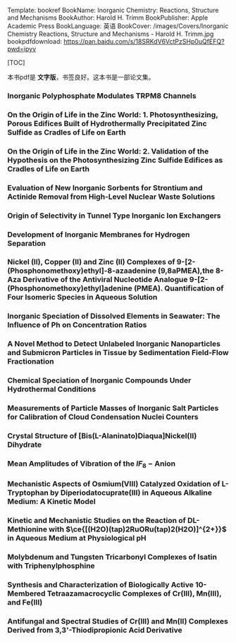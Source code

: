 Template: bookref
BookName: Inorganic Chemistry: Reactions, Structure and Mechanisms
BookAuthor: Harold H. Trimm
BookPublisher: Apple Academic Press
BookLanguage: 英语
BookCover: /images/Covers/Inorganic Chemistry Reactions, Structure and Mechanisms - Harold H. Trimm.jpg
bookpdfdownload: https://pan.baidu.com/s/18SRKdV6VctPzSHp0uQfEFQ?pwd=ipyv 


[TOC]

本书pdf是 **文字版**，书签良好。这本书是一部论文集。


### Inorganic Polyphosphate Modulates TRPM8 Channels

### On the Origin of Life in the Zinc World: 1. Photosynthesizing, Porous Edifices Built of Hydrothermally Precipitated Zinc Sulfide as Cradles of Life on Earth

### On the Origin of Life in the Zinc World: 2. Validation of the Hypothesis on the Photosynthesizing Zinc Sulfide Edifices as Cradles of Life on Earth

### Evaluation of New Inorganic Sorbents for Strontium and Actinide Removal from High-Level Nuclear Waste Solutions

### Origin of Selectivity in Tunnel Type Inorganic Ion Exchangers

### Development of Inorganic Membranes for Hydrogen Separation

### Nickel (II), Copper (II) and Zinc (II) Complexes of 9-[2- (Phosphonomethoxy)ethyl]-8-azaadenine (9,8aPMEA),the 8-Aza Derivative of the Antiviral Nucleotide Analogue 9-[2-(Phosphonomethoxy)ethyl]adenine (PMEA). Quantification of Four Isomeric Species in Aqueous Solution

### Inorganic Speciation of Dissolved Elements in Seawater: The Influence of Ph on Concentration Ratios

### A Novel Method to Detect Unlabeled Inorganic Nanoparticles and Submicron Particles in Tissue by Sedimentation Field-Flow Fractionation

### Chemical Speciation of Inorganic Compounds Under Hydrothermal Conditions

### Measurements of Particle Masses of Inorganic Salt Particles for Calibration of Cloud Condensation Nuclei Counters

### Crystal Structure of [Bis(L-Alaninato)Diaqua]Nickel(II) Dihydrate

### Mean Amplitudes of Vibration of the $IF_8$ − Anion

### Mechanistic Aspects of Osmium(VIII) Catalyzed Oxidation of L-Tryptophan by Diperiodatocuprate(III) in Aqueous Alkaline Medium: A Kinetic Model

### Kinetic and Mechanistic Studies on the Reaction of DL-Methionine with $\ce{[(H2O)(tap)2RuORu(tap)2(H2O)]^{2+}}$ in Aqueous Medium at Physiological pH

### Molybdenum and Tungsten Tricarbonyl Complexes of Isatin with Triphenylphosphine

### Synthesis and Characterization of Biologically Active 10-Membered Tetraazamacrocyclic Complexes of Cr(III), Mn(III), and Fe(III)

### Antifungal and Spectral Studies of Cr(III) and Mn(II) Complexes Derived from 3,3'-Thiodipropionic Acid Derivative